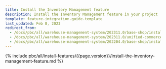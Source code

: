 ```yaml
---
title: Install the Inventory Management feature
description: Install the Inventory Management feature in your project
template: feature-integration-guide-template
last_updated: Feb 8, 2023
redirect_from:
  - /docs/pbc/all/warehouse-management-system/202311.0/base-shop/install-and-upgrade/install-features/install-the-inventory-management-feature.html
  - /docs/pbc/all/warehouse-management-system/202311.0/unified-commerce/install-and-upgrade/install-the-inventory-management-feature.html
  - /docs/pbc/all/warehouse-management-system/202204.0/base-shop/install-and-upgrade/install-features/install-the-inventory-management-feature.html
---
```


{% include pbc/all/install-features/{{page.version}}/install-the-inventory-management-feature.md %} <!-- To edit, see /_includes/pbc/all/install-features/202311.0/install-the-inventory-management-feature.md -->